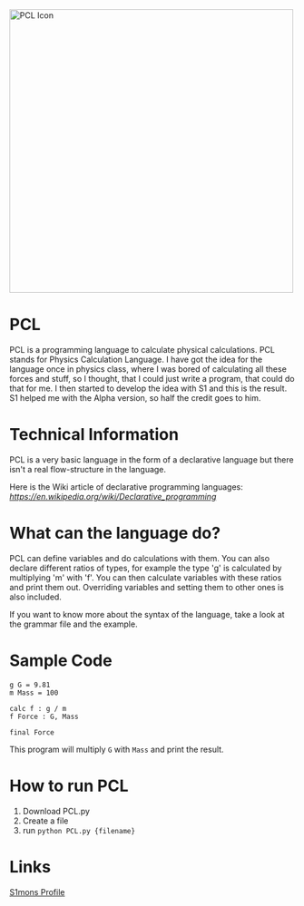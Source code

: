 <img src="https://repository-images.githubusercontent.com/428767499/d9dbb55c-8a2c-4b55-9771-11057d71d3b1" alt="PCL Icon" width="500"/>


# PCL
PCL is a programming language to calculate physical calculations. PCL stands for Physics Calculation Language. I have got the idea for the language once in physics class, where I was bored of calculating all these forces and stuff, so I thought, that I could just write a program, that could do that for me. I then started to develop the idea with S1 and this is the result. S1 helped me with the Alpha version, so half the credit goes to him.

# Technical Information
PCL is a very basic language in the form of a declarative language but there isn't a real flow-structure in the language.

Here is the Wiki article of declarative programming languages: *https://en.wikipedia.org/wiki/Declarative_programming*

# What can the language do?
PCL can define variables and do calculations with them. You can also declare different ratios of types, for example the type 'g' is calculated by multiplying 'm' with 'f'. You can then calculate variables with these ratios and print them out. Overriding variables and setting them to other ones is also included.

If you want to know more about the syntax of the language, take a look at the grammar file and the example.

# Sample Code
```
g G = 9.81
m Mass = 100

calc f : g / m 
f Force : G, Mass 

final Force
```

This program will multiply `G` with `Mass` and print the result.

# How to run PCL
1. Download PCL.py
2. Create a file
3. run `python PCL.py {filename}`

# Links

[S1mons Profile](https://www.github.com/S1monr3dSt0ne07)
